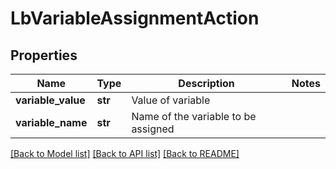 # LbVariableAssignmentAction

## Properties
Name | Type | Description | Notes
------------ | ------------- | ------------- | -------------
**variable_value** | **str** | Value of variable | 
**variable_name** | **str** | Name of the variable to be assigned | 

[[Back to Model list]](../README.md#documentation-for-models) [[Back to API list]](../README.md#documentation-for-api-endpoints) [[Back to README]](../README.md)

